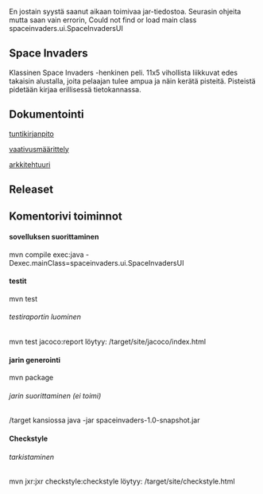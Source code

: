 En jostain syystä saanut aikaan toimivaa jar-tiedostoa. Seurasin ohjeita mutta saan vain errorin, Could not find or load main class spaceinvaders.ui.SpaceInvadersUI


## Space Invaders
Klassinen Space Invaders -henkinen peli. 11x5 vihollista liikkuvat edes takaisin alustalla, joita pelaajan tulee ampua ja näin kerätä pisteitä. Pisteistä pidetään kirjaa erillisessä tietokannassa.

## Dokumentointi
[tuntikirjanpito](https://github.com/sapetus/otm-harjoitustyo/blob/master/dokumentointi/tyoaikakirjanpito.md)

[vaativusmäärittely](https://github.com/sapetus/otm-harjoitustyo/blob/master/dokumentointi/vaatimusmaarittely.md)

[arkkitehtuuri](https://github.com/sapetus/otm-harjoitustyo/blob/master/dokumentointi/arkkitehtuuri.md)

## Releaset


## Komentorivi toiminnot
#### sovelluksen suorittaminen
mvn compile exec:java -Dexec.mainClass=spaceinvaders.ui.SpaceInvadersUI
#### testit
mvn test
###### testiraportin luominen
mvn test jacoco:report
löytyy: /target/site/jacoco/index.html
#### jarin generointi
mvn package
###### jarin suorittaminen (ei toimi)
/target kansiossa java -jar spaceinvaders-1.0-snapshot.jar
#### Checkstyle
###### tarkistaminen
mvn jxr:jxr checkstyle:checkstyle
löytyy: /target/site/checkstyle.html 
